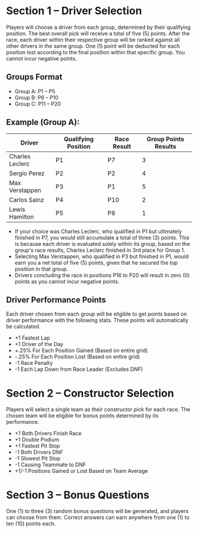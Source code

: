# Section 1 – Driver Selection

Players will choose a driver from each group, determined by their qualifying position. The best overall pick will receive a total of five (5) points. After the race, each driver within their respective group will be ranked against all other drivers in the same group. One (1) point will be deducted for each position lost according to the final position within that specific group. You cannot incur negative points.

## Groups Format 
- Group A: P1 – P5
- Group B: P6 – P10
- Group C: P11 – P20

## Example (Group A):
| Driver          | Qualifying Position | Race Result | Group Points Results |
|-----------------|---------------------|-------------|----------------------|
| Charles Leclerc | P1                  | P7          | 3                    |
| Sergio Perez    | P2                  | P2          | 4                    |
| Max Verstappen  | P3                  | P1          | 5                    |
| Carlos Sainz    | P4                  | P10         | 2                    |
| Lewis Hamilton  | P5                  | P8          | 1                    |

- If your choice was Charles Leclerc, who qualified in P1 but ultimately finished in P7, you would still accumulate a total of three (3) points. This is because each driver is evaluated solely within its group, based on the group's race results, Charles Leclerc finished in 3rd place for Group 1.
- Selecting Max Verstappen, who qualified in P3 but finished in P1, would earn you a net total of five (5) points, given that he secured the top position in that group.
- Drivers concluding the race in positions P16 to P20 will result in zero (0) points as you cannot incur negative points.

## Driver Performance Points 

Each driver chosen from each group will be eligible to get points based on driver performance with the following stats. These points will automatically be calculated.

- +1 Fastest Lap
- +1 Driver of the Day
- +.25% For Each Position Gained (Based on entire grid)
- -.25% For Each Position Lost (Based on entire grid)
- -1 Race Penalty
- -1 Each Lap Down from Race Leader (Excludes DNF)


# Section 2 – Constructor Selection

Players will select a single team as their constructor pick for each race. The chosen team will be eligible for bonus points determined by its performance.

- +1 Both Drivers Finish Race
- +1 Double Podium
- +1 Fastest Pit Stop
- -1 Both Drivers DNF
- -1 Slowest Pit Stop
- -1 Causing Teammate to DNF
- +1/-1 Positions Gained or Lost Based on Team Average
 

# Section 3 – Bonus Questions

One (1) to three (3) random bonus questions will be generated, and players can choose from them. Correct answers can earn anywhere from one (1) to ten (10) points each.
